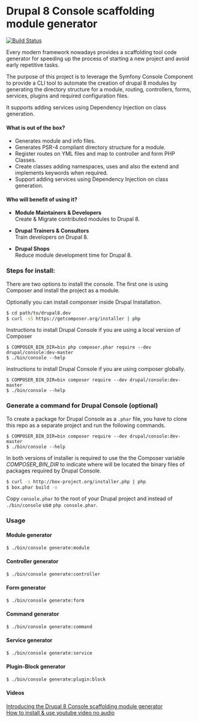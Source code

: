 Drupal 8 Console scaffolding module generator
=============================================
[![Build Status](https://travis-ci.org/hechoendrupal/DrupalAppConsole.svg?branch=master)](https://travis-ci.org/hechoendrupal/DrupalAppConsole)

Every modern framework nowadays provides a scaffolding tool code generator for speeding up the process of starting a new project and avoid early repetitive tasks.

The purpose of this project is to leverage the Symfony Console Component to provide a CLI tool to automate the creation of drupal 8 modules by generating the directory structure for a module, routing, controllers, forms, services, plugins and required configuration files.

It supports adding services using Dependency Injection on class generation.

#### What is out of the box?
* Generates module and info files.
* Generates PSR-4 compliant directory structure for a module.
* Register routes on YML files and map to controller and form PHP Classes.
* Create classes adding namespaces, uses and also the extend and implements keywords when required.
* Support adding services using Dependency Injection on class generation.

#### Who will benefit of using it?
* **Module Maintainers & Developers**  
  Create & Migrate contributed modules to Drupal 8.

* **Drupal Trainers & Consultors**  
  Train developers on Drupal 8.

* **Drupal Shops**  
  Reduce module development time for Drupal 8.

### Steps for install:

There are two options to install the console. The first one is using Composer and install the project as a module.

Optionally you can install componser inside Drupal Installation.
```bash
$ cd path/to/drupal8.dev
$ curl -sS https://getcomposer.org/installer | php
```

Instructions to install Drupal Console if you are using a local version of Composer
```
$ COMPOSER_BIN_DIR=bin php composer.phar require --dev drupal/console:dev-master
$ ./bin/console --help
```

Instructions to install Drupal Console if you are using composer globally.
```
$ COMPOSER_BIN_DIR=bin composer require --dev drupal/console:dev-master
$ ./bin/console --help
```

###  Generate a command for Drupal Console (optional)

To create a package for Drupal Console as a `.phar` file, you have to  clone this repo as a separate project and run the following commands.

```
$ COMPOSER_BIN_DIR=bin composer require --dev drupal/console:dev-master
$ ./bin/console --help
```

In both versions of installer is required to use the the Composer variable *COMPOSER_BIN_DIR* to indicate where will be located the binary files of packages required by Drupal Console.

```bash
$ curl -s http://box-project.org/installer.php | php
$ box.phar build -v
```

Copy `console.phar` to the root of your Drupal project and instead of `./bin/console` use `php console.phar`.

### Usage

#### Module generator
```bash
$ ./bin/console generate:module
```
#### Controller generator
```bash
$ ./bin/console generate:controller
```
#### Form generator
```bash
$ ./bin/console generate:form
```
#### Command generator
```bash
$ ./bin/console generate:command
```
#### Service generator
```bash
$ ./bin/console generate:service
```
#### Plugin-Block generator
```bash
$ ./bin/console generate:plugin:block
```

#### Videos
[Introducing the Drupal 8 Console scaffolding module generator](https://www.youtube.com/watch?v=lzjcj-_xlAg)  
[How to install & use youtube video no audio](http://www.youtube.com/watch?v=NkHT2KctR-Y)
